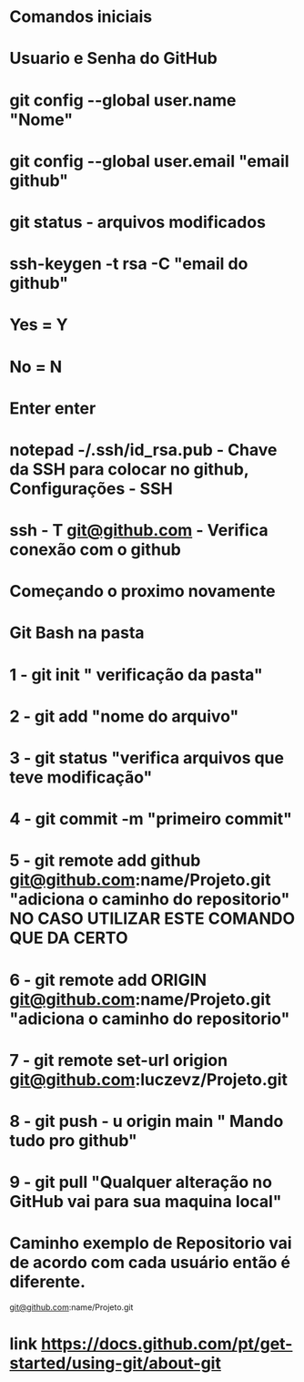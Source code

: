 # Comandos iniciais

# Usuario e Senha do GitHub

# git config --global user.name "Nome"

# git config --global user.email "email github"

# git status - arquivos modificados


# ssh-keygen -t rsa -C "email do github"
# Yes = Y
# No = N
# Enter enter

# notepad -/.ssh/id_rsa.pub - Chave da SSH para colocar no github, Configurações - SSH


# ssh - T git@github.com - Verifica conexão com o github

# Começando o proximo novamente

# Git Bash na pasta
# 
# 1 - git init " verificação da pasta"
# 2 - git add "nome do arquivo"
# 3 - git status "verifica arquivos que teve modificação"
# 4 - git commit -m "primeiro commit"
# 5 - git remote add github git@github.com:name/Projeto.git "adiciona o caminho do repositorio" NO CASO UTILIZAR ESTE COMANDO QUE DA CERTO
# 6 - git remote add ORIGIN git@github.com:name/Projeto.git "adiciona o caminho do repositorio"
# 7 - git remote set-url origion git@github.com:luczevz/Projeto.git
# 8 - git push - u origin main " Mando tudo pro github"
# 9 - git pull "Qualquer alteração no GitHub vai para sua maquina local"


# Caminho exemplo de Repositorio vai de acordo com cada usuário então é diferente.

git@github.com:name/Projeto.git

# link https://docs.github.com/pt/get-started/using-git/about-git

